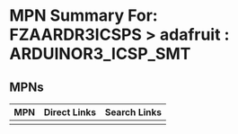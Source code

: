 



# MPN Summary For: FZAARDR3ICSPS > adafruit : ARDUINOR3_ICSP_SMT

## MPNs
  

|MPN|Direct Links|Search Links|
| :--- | :--- | :--- |
||||
